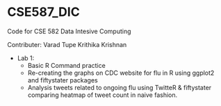 # CSE587_DIC
Code for CSE 582 Data Intesive Computing

Contributer:
Varad Tupe
Krithika Krishnan

- Lab 1:
  - Basic R Command practice
  - Re-creating the graphs on CDC website for flu in R using ggplot2 and fiftystater packages
  - Analysis tweets related to ongoing flu using TwitteR & fiftystater comparing heatmap of tweet count in naive fashion.
